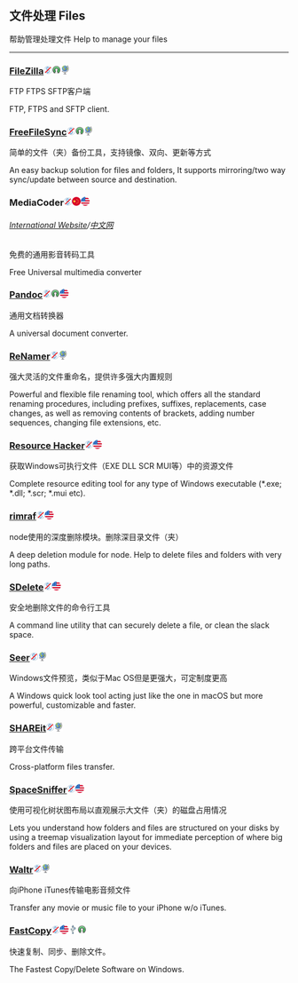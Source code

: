 ## 文件处理   Files

帮助管理处理文件   Help to manage your files

---

### [FileZilla](https://filezilla-project.org/)![](/assets/图片2.png)![](/assets/open-source-icon.png)![](/assets/earth-globe.png)

FTP FTPS SFTP客户端

FTP, FTPS and SFTP client.

### [FreeFileSync](http://www.freefilesync.org/)![](/assets/图片2.png)![](/assets/open-source-icon.png)![](/assets/earth-globe.png)

简单的文件（夹）备份工具，支持镜像、双向、更新等方式

An easy backup solution for files and folders, It supports mirroring/two way sync/update between source and destination.

### MediaCoder![](/assets/图片2.png)![](/assets/china.png)![](/assets/united-states.png)

###### [International Website](http://mediacoderhq.com/)/[中文网](http://mediacoder.com.cn/)

免费的通用影音转码工具

Free Universal multimedia converter

### [Pandoc](http://pandoc.org/)![](/assets/图片2.png)![](/assets/open-source-icon.png)![](/assets/united-states.png)

通用文档转换器

A universal document converter.

### [ReNamer](http://www.den4b.com/)![](/assets/图片2.png)![](/assets/earth-globe.png)

强大灵活的文件重命名，提供许多强大内置规则

Powerful and flexible file renaming tool, which offers all the standard renaming procedures, including prefixes, suffixes, replacements, case changes, as well as removing contents of brackets, adding number sequences, changing file extensions, etc.

### [Resource Hacker](http://www.angusj.com/resourcehacker/)![](/assets/图片2.png)![](/assets/united-states.png)

获取Windows可执行文件（EXE DLL SCR MUI等）中的资源文件

Complete resource editing tool for any type of Windows executable \(\*.exe; \*.dll; \*.scr; \*.mui etc\).

### [rimraf](https://www.npmjs.com/package/rimraf)![](/assets/图片2.png)![](/assets/united-states.png)

node使用的深度删除模块。删除深目录文件（夹）

A deep deletion module for node. Help to delete files and folders with very long paths.

### [SDelete](https://technet.microsoft.com/en-us/sysinternals/sdelete.aspx)![](/assets/图片2.png)![](/assets/united-states.png)

安全地删除文件的命令行工具

A command line utility that can securely delete a file, or clean the slack space.

### [Seer](http://1218.io/)![](/assets/图片2.png)![](/assets/earth-globe.png)

Windows文件预览，类似于Mac OS但是更强大，可定制度更高

A Windows quick look tool acting just like the one in macOS but more powerful, customizable and faster.

### [SHAREit](http://www.ushareit.com/)![](/assets/图片2.png)![](/assets/earth-globe.png)

跨平台文件传输

Cross-platform files transfer.

### [SpaceSniffer](http://www.uderzo.it/main_products/space_sniffer/index.html)![](/assets/图片2.png)![](/assets/united-states.png)

使用可视化树状图布局以直观展示大文件（夹）的磁盘占用情况

Lets you understand how folders and files are structured on your disks by using a treemap visualization layout for immediate perception of where big folders and files are placed on your devices.

### [Waltr](http://softorino.com/waltr/)![](/assets/图片2.png)![](/assets/earth-globe.png)

向iPhone iTunes传输电影音频文件

Transfer any movie or music file to your iPhone w/o iTunes.

### [FastCopy](https://ipmsg.org/tools/fastcopy.html.en)![](/assets/图片2.png)![](/assets/united-states.png)![](/assets/USB.png)![](/assets/open-source-icon.png)

快速复制、同步、删除文件。

The Fastest Copy/Delete Software on Windows.
